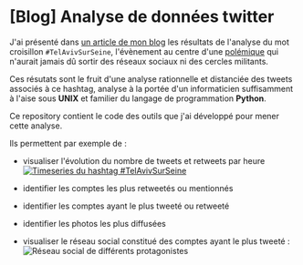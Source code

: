 # [Blog] Analyse de données twitter

J'ai présenté dans [un article de mon blog](http://ksahnine.github.io/datascience/unix/bigdata/2015/08/14/analyse-hashtag-telavivsurseine.html) les résultats de l'analyse du mot croisillon `#TelAvivSurSeine`, l'évènement au centre d'une [polémique](http://www.lemonde.fr/societe/article/2015/08/09/tel-aviv-sur-seine-la-mairie-de-paris-ne-renonce-pas-malgre-la-polemique_4718346_3224.html) qui n'aurait jamais dû sortir des réseaux sociaux ni des cercles militants.

Ces résutats sont le fruit d'une analyse rationnelle et distanciée des tweets associés à ce hashtag, analyse à la portée d'un informaticien suffisamment à l'aise sous **UNIX** et familier du langage de programmation **Python**.

Ce repository contient le code des outils que j'ai développé pour mener cette analyse.

Ils permettent par exemple de :

- visualiser l'évolution du nombre de tweets et retweets par heure
[![Timeseries du hashtag #TelAvivSurSeine](http://ksahnine.github.io/assets/article_images/TelAv_timeseries.png)](/assets/article_images/TelAv_timeseries.png)

- identifier les comptes les plus retweetés ou mentionnés
- identifier les comptes ayant le plus tweeté ou retweeté
- identifier les photos les plus diffusées
- visualiser le réseau social constitué des comptes ayant le plus tweeté :
![Réseau social de différents protagonistes](http://ksahnine.github.io/assets/article_images/social_network.png)

